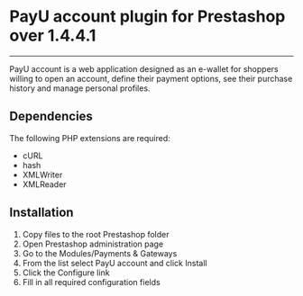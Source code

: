 # PayU account plugin for Prestashop over 1.4.4.1
-------
PayU account is a web application designed as an e-wallet for shoppers willing to open an account, define their payment options, see their purchase history and manage personal profiles.

## Dependencies

The following PHP extensions are required:

* cURL
* hash
* XMLWriter
* XMLReader

## Installation

1. Copy files to the root Prestashop folder
2. Open Prestashop administration page
3. Go to the Modules/Payments & Gateways
4. From the list select PayU account and click Install
5. Click the Configure link
6. Fill in all required configuration fields